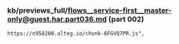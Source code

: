 ### kb/previews_full/flows__service-first__master-only@guest.har.part036.md (part 002)

```md
https://n958200.alteg.io/chunk-6FGVQ7PR.js",
                     
```

```
